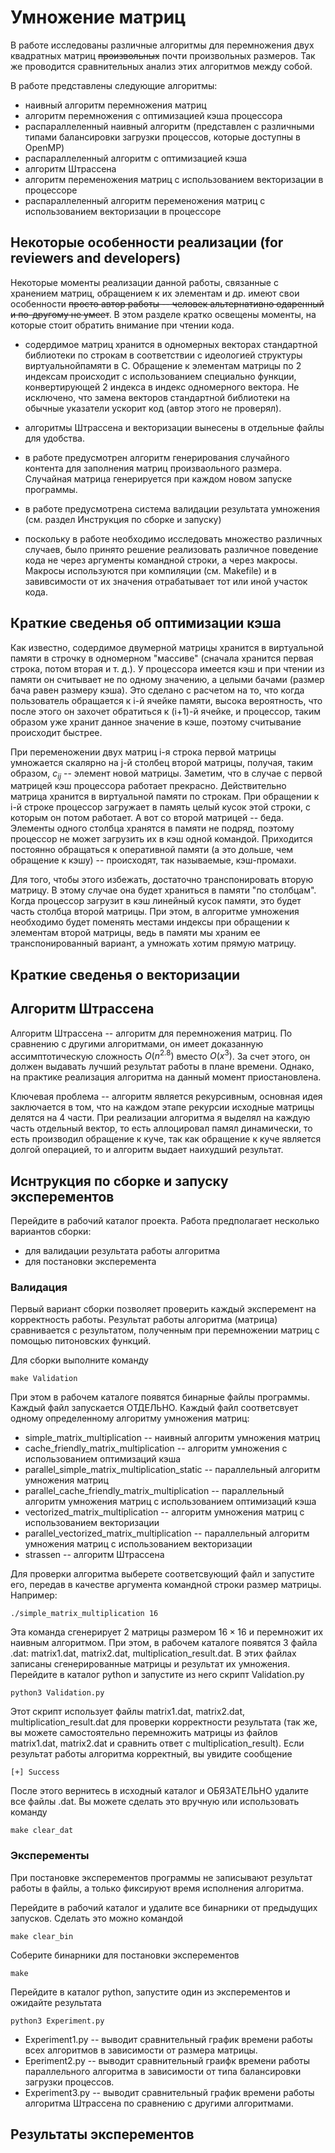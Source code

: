 # Умножение матриц

В работе исследованы различные алгоритмы для перемножения двух квадратных матриц ~~произвольных~~
почти произвольных размеров. Так же проводится сравнительных анализ этих алгоритмов между собой.

В работе представлены следующие алгоритмы:
- наивный алгоритм перемножения матриц
- алгоритм перемножения с оптимизацией кэша процессора
- распараллеленный наивный алгоритм (представлен с различными типами балансировки загрузки процессов, которые доступны в OpenMP)
- распараллеленный алгоритм с оптимизацией кэша
- алгоритм Штрассена
- алгоритм переменожения матриц с использованием векторизации в процессоре
- распараллеленный алгоритм переменожения матриц с использованием векторизации в процессоре

## Некоторые особенности реализации (for reviewers and developers)

Некоторые моменты реализации данной работы, связанные с хранением матриц, обращением к их элементам
и др. имеют свои особенности ~~просто автор работы -- человек альтернативно одаренный и по-другому не умеет~~. В этом разделе кратко освещены моменты, на которые стоит обратить внимание при чтении 
кода.

- содердимое матриц хранится в одномерных векторах стандартной библиотеки по строкам в соответствии с идеологией структуры виртуальнойпамяти в C. Обращение к элементам матрицы по 2 индексам происходит с использованием специально функции, конвертирующей 2 индекса в индекс одномерного вектора. Не исключено, что замена векторов стандартной библиотеки на обычные указатели ускорит код (автор этого не проверял).

- алгоритмы Штрассена и векторизации вынесены в отдельные файлы для удобства.

- в работе предусмотрен алгоритм генерирования случайного контента для заполнения матриц произваольного размера. Случайная матрица генерируется при каждом новом запуске программы.

- в работе предусмотрена система валидации результата умножения (см. раздел Инструкция по сборке и запуску)

- поскольку в работе необходимо исследовать множество различных случаев, было принято решение реализовать различное поведение кода не через аргументы командной строки, а через макросы. Макросы используются при компиляции (см. Makefile) и в завивсимости от их значения отрабатывает тот или иной участок кода.

## Краткие сведенья об оптимизации кэша

Как известно, содердимое двумерной матрицы хранится в виртуальной памяти в строчку в одномерном 
"массиве" (сначала хранится первая строка, потом вторая и т. д.). У процессора имеется кэш и при 
чтении из памяти он считывает не по одному значению, а целыми бачами (размер бача равен размеру 
кэша). Это сделано с расчетом на то, что когда пользователь обращается к i-й ячейке памяти, высока 
вероятность, что после этого он захочет обратиться к (i+1)-й ячейке, и процессор, таким образом 
уже хранит данное значение в кэше, поэтому считывание происходит быстрее.

При переменожении двух матриц i-я строка первой матрицы умножается скалярно на j-й столбец второй
матрицы, получая, таким образом, $c_{ij}$ -- элемент новой матрицы. Заметим, что в случае с первой 
матрицей кэш процессора работает прекрасно. Действительно матрица хранится в виртуальной памяти 
по строкам. При обращении к i-й строке процессор загружает в память целый кусок этой строки, с 
которым он потом работает. А вот со второй матрицей -- беда. Элементы одного столбца хранятся
в памяти не подряд, поэтому процессор не может загрузить их в кэш одной командой. Приходится 
постоянно обращаться к оперативной памяти (а это дольше, чем обращение к кэшу) -- происходят, так
называемые, кэш-промахи.

Для того, чтобы этого избежать, достаточно транспонировать вторую матрицу. В этому случае она 
будет храниться в памяти "по столбцам". Когда процессор загрузит в кэш линейный кусок памяти, это
будет часть столбца второй матрицы. При этом, в алгоритме умножения необходимо будет поменять 
местами индексы при обращении к элементам второй матрицы, ведь в памяти мы храним ее 
транспонированный вариант, а умножать хотим прямую матрицу. 

## Краткие сведенья о векторизации

## Алгоритм Штрассена

Алгоритм Штрассена -- алгоритм для перемножения матриц. По сравнению с другими алгоритмами, он
имеет доказанную ассимптотическую сложность $O(n^{2.8})$ вместо $O(x^3)$. За счет этого, он должен
выдавать лучший результат работы в плане времени. Однако, на практике реализация алгоритма на 
данный момент приостановлена. 

Ключевая проблема -- алгоритм является рекурсивным, основная идея заключается в том, что на каждом
этапе рекурсии исходные матрицы делятся на 4 части. При реализации алгоритма я выделял на каждую
часть отдельный вектор, то есть аллоцировал памял динамически, то есть производил обращение к куче,
так как обращение к куче является долгой операцией, то и алгоритм выдает наихудший результат.

## Иснтрукция по сборке и запуску эксперементов

Перейдите в рабочий каталог проекта. Работа предполагает несколько вариантов сборки:

- для валидации результата работы алгоритма
- для постановки эксперемента

### Валидация

Первый вариант сборки позволяет проверить каждый эксперемент на корректность работы. Результат 
работы алгоритма (матрица) сравнивается с результатом, полученным при перемножении матриц с 
помощью питоновских функций.

Для сборки выполните команду
```consol
make Validation
```

При этом в рабочем каталоге появятся бинарные файлы программы. Каждый файл запускается ОТДЕЛЬНО. 
Каждый файл соответсвует одному определенному алгоритму умножения матриц:

- simple_matrix_multiplication -- наивный алгоритм умножения матриц
- cache_friendly_matrix_multiplication  -- алгоритм умножения с использованием оптимизаций кэша
- parallel_simple_matrix_multiplication_static -- параллельный алгоритм умножения матриц
- parallel_cache_friendly_matrix_multiplication -- параллельный алгоритм умножения матриц с использованием оптимизаций кэша
- vectorized_matrix_multiplication -- алгоритм умножения матриц с использованием векторизации
- parallel_vectorized_matrix_multiplication -- параллельный алгоритм умножения матриц с использованием векторизации
- strassen -- алгоритм Штрассена

Для проверки алгоритма выберете соответсвующий файл и запустите его, передав в качестве аргумента
командной строки размер матрицы. Например:

```
./simple_matrix_multiplication 16
```

Эта команда сгенерирует 2 матрицы размером $16 \times 16$ и перемножит их наивным алгоритмом.
При этом, в рабочем каталоге появятся 3 файла .dat: matrix1.dat, matrix2.dat, 
multiplication_result.dat. В этих файлах записаны сгенерированные матрицы и результат их умножения.
Перейдите в каталог python и запустите из него скрипт Validation.py

```
python3 Validation.py
```

Этот скрипт использует файлы  matrix1.dat, matrix2.dat, multiplication_result.dat для проверки 
корректности результата (так же, вы можете самостоятельно перемножить матрицы из файлов matrix1.dat, matrix2.dat и сравнить ответ с multiplication_result). Если результат работы алгоритма 
корректный, вы увидите сообщение

```
[+] Success
```

После этого вернитесь в исходный каталог и ОБЯЗАТЕЛЬНО удалите все файлы .dat. Вы можете сделать
это вручную или использовать команду 

```
make clear_dat
```

### Эксперементы

При постановке эксперементов программы не записывают результат работы в файлы, а только фиксируют
время исполнения алгоритма.

Перейдите в рабочий каталог и удалите все бинарники от предыдущих запусков. Сделать это можно 
командой

```
make clear_bin
```

Соберите бинарники для постановки эксперементов

```
make
```

Перейдите в каталог python, запустите один из эксперементов и ожидайте результата
```
python3 Experiment.py
```

- Experiment1.py -- выводит сравнительный график времени работы всех алгоритмов в зависимости от размера матрицы.
- Eperiment2.py -- выводит сравнительный граифк времени работы параллельного алгоритма в зависимости от типа балансировки загрузки процессов.
- Experiment3.py -- выводит сравнительный график времени работы алгоритма Штрассена по сравнению с другими алгоритмами.

## Результаты эксперементов